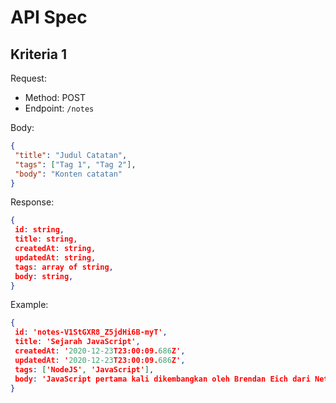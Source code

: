# API Spec
## Kriteria 1

Request:
- Method: POST
- Endpoint: `/notes`

Body:
```json
{
 "title": "Judul Catatan",
 "tags": ["Tag 1", "Tag 2"],
 "body": "Konten catatan"
}
```
Response: 
```json
{
 id: string,
 title: string,
 createdAt: string,
 updatedAt: string,
 tags: array of string,
 body: string,
}
```
Example:
```json
{
 id: 'notes-V1StGXR8_Z5jdHi6B-myT',
 title: 'Sejarah JavaScript',
 createdAt: '2020-12-23T23:00:09.686Z',
 updatedAt: '2020-12-23T23:00:09.686Z',
 tags: ['NodeJS', 'JavaScript'],
 body: 'JavaScript pertama kali dikembangkan oleh Brendan Eich dari Netscape di bawah nama Mocha, yang nantinya namanya diganti menjadi LiveScript, dan akhirnya menjadi JavaScript. Navigator sebelumnya telah mendukung Java untuk lebih bisa dimanfaatkan para pemrogram yang non-Java.',
}
```

